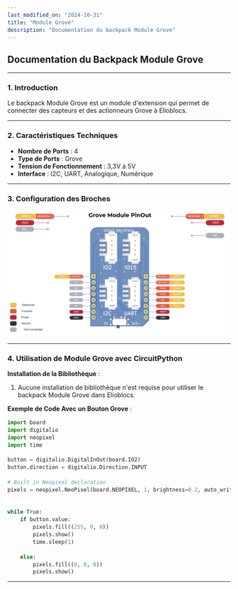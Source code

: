 ```yaml
---
last_modified_on: "2024-10-31"
title: "Module Grove"
description: "Documentation du backpack Module Grove"
---
```


## Documentation du Backpack Module Grove

---

### 1. **Introduction**

Le backpack Module Grove est un module d'extension qui permet de connecter des capteurs et des actionneurs Grove à Elioblocs.


---

### 2. **Caractéristiques Techniques**

- **Nombre de Ports** : 4
- **Type de Ports** : Grove
- **Tension de Fonctionnement** : 3,3V à 5V
- **Interface** : I2C, UART, Analogique, Numérique

---

### 3. **Configuration des Broches**

![Brochage du Module Grove](../../static/img/backpacks/grove_pinout.jpg)

---

### 4. **Utilisation de Module Grove avec CircuitPython**

**Installation de la Bibliothèque** :

1. Aucune installation de bibliothèque n'est requise pour utiliser le backpack Module Grove dans Elioblocs.

**Exemple de Code Avec un Bouton Grove** :

```python
import board
import digitalio
import neopixel
import time

button = digitalio.DigitalInOut(board.IO2)
button.direction = digitalio.Direction.INPUT

# Built in Neopixel declaration
pixels = neopixel.NeoPixel(board.NEOPIXEL, 1, brightness=0.2, auto_write=False, pixel_order=neopixel.GRB)


while True:
    if button.value:
        pixels.fill((255, 0, 0))
        pixels.show()
        time.sleep(1)

    else:
        pixels.fill((0, 0, 0))
        pixels.show()

```

---